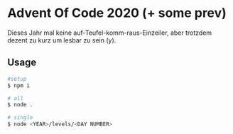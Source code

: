 # Advent Of Code 2020 (+ some prev)

Dieses Jahr mal keine auf-Teufel-komm-raus-Einzeiler, aber trotzdem dezent zu kurz um lesbar zu sein (y).


## Usage
```bash
#setup
$ npm i

# all
$ node .

# single
$ node <YEAR>/levels/<DAY NUMBER>
```